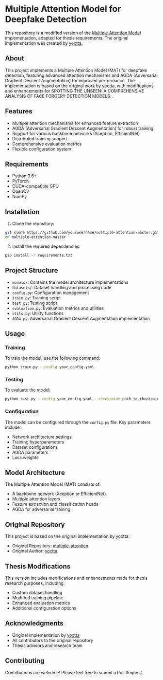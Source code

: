 # Multiple Attention Model for Deepfake Detection

This repository is a modified version of the [Multiple Attention Model](https://github.com/yoctta/multiple-attention) implementation, adapted for thesis requirements. The original implementation was created by [yoctta](https://github.com/yoctta).

## About

This project implements a Multiple Attention Model (MAT) for deepfake detection, featuring advanced attention mechanisms and AGDA (Adversarial Gradient Descent Augmentation) for improved performance. The implementation is based on the original work by yoctta, with modifications and enhancements for SPOTTING THE UNSEEN: A COMPREHENSIVE ANALYSIS OF FACE FORGERY DETECTION MODELS.
.

## Features

- Multiple attention mechanisms for enhanced feature extraction
- AGDA (Adversarial Gradient Descent Augmentation) for robust training
- Support for various backbone networks (Xception, EfficientNet)
- Distributed training support
- Comprehensive evaluation metrics
- Flexible configuration system

## Requirements

- Python 3.6+
- PyTorch
- CUDA-compatible GPU
- OpenCV
- NumPy

## Installation

1. Clone the repository:

```bash
git clone https://github.com/yourusername/multiple-attention-master.git
cd multiple-attention-master
```

2. Install the required dependencies:

```bash
pip install -r requirements.txt
```

## Project Structure

- `models/`: Contains the model architecture implementations
- `datasets/`: Dataset handling and processing code
- `config.py`: Configuration management
- `train.py`: Training script
- `test.py`: Testing script
- `evaluation.py`: Evaluation metrics and utilities
- `utils.py`: Utility functions
- `AGDA.py`: Adversarial Gradient Descent Augmentation implementation

## Usage

### Training

To train the model, use the following command:

```bash
python train.py --config your_config.yaml
```

### Testing

To evaluate the model:

```bash
python test.py --config your_config.yaml --checkpoint path_to_checkpoint
```

### Configuration

The model can be configured through the `config.py` file. Key parameters include:

- Network architecture settings
- Training hyperparameters
- Dataset configurations
- AGDA parameters
- Loss weights

## Model Architecture

The Multiple Attention Model (MAT) consists of:

- A backbone network (Xception or EfficientNet)
- Multiple attention layers
- Feature extraction and classification heads
- AGDA for adversarial training

## Original Repository

This project is based on the original implementation by yoctta:

- Original Repository: [multiple-attention](https://github.com/yoctta/multiple-attention)
- Original Author: [yoctta](https://github.com/yoctta)

## Thesis Modifications

This version includes modifications and enhancements made for thesis research purposes, including:

- Custom dataset handling
- Modified training pipeline
- Enhanced evaluation metrics
- Additional configuration options

## Acknowledgments

- Original implementation by [yoctta](https://github.com/yoctta)
- All contributors to the original repository
- Thesis advisors and research team

## Contributing

Contributions are welcome! Please feel free to submit a Pull Request.
